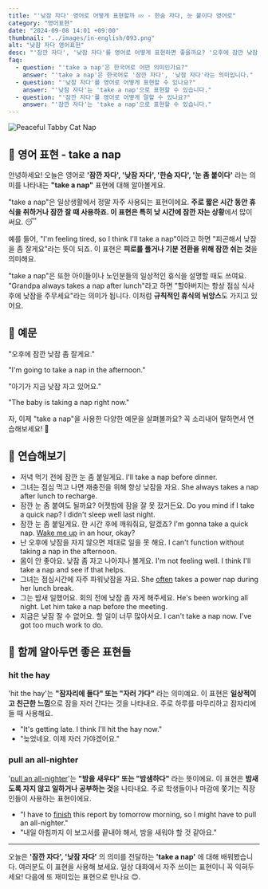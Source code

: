 ```yaml
---
title: "'낮잠 자다' 영어로 어떻게 표현할까 💤 - 한숨 자다, 눈 붙이다 영어로"
category: "영어표현"
date: "2024-09-08 14:01 +09:00"
thumbnail: "../images/in-english/093.png"
alt: "낮잠 자다 영어표현"
desc: "'잠깐 자다', '낮잠 자다'를 영어로 어떻게 표현하면 좋을까요? '오후에 잠깐 낮잠 좀 잘게요', '아기가 지금 낮잠 자고 있어요' 등을 영어로 표현하는 법을 배워봅시다. 'take a nap' 표현을 중심으로 다양한 예문을 통해서 연습하고 본인의 표현으로 만들어 보세요. 일상 생활에서 자주 사용되는 이 표현을 익혀 피로 해소와 기분 전환을 위한 상황에서 활용해 보세요."
faq:
  - question: "'take a nap'은 한국어로 어떤 의미인가요?"
    answer: "'take a nap'은 한국어로 '잠깐 자다', '낮잠 자다'라는 의미입니다."
  - question: "'낮잠 자다'를 영어로 어떻게 표현할 수 있나요?"
    answer: "'낮잠 자다'는 'take a nap'으로 표현할 수 있습니다."
  - question: "'잠깐 자다'를 영어로 어떻게 말할 수 있나요?"
    answer: "'잠깐 자다'는 'take a nap'으로 표현할 수 있습니다."
---
```


![Peaceful Tabby Cat Nap](../images/in-english/093-1.avif)

## 🌟 영어 표현 - take a nap

안녕하세요! 오늘은 영어로 **'잠깐 자다', '낮잠 자다', '한숨 자다', '눈 좀 붙이다'** 라는 의미를 나타내는 **"take a nap"** 표현에 대해 알아볼게요.

"take a nap"은 일상생활에서 정말 자주 사용되는 표현이에요. **주로 짧은 시간 동안 휴식을 취하거나 잠깐 잘 때 사용하죠. 이 표현은 특히 낮 시간에 잠깐 자는 상황**에서 많이 써요. 😴

예를 들어, "I'm feeling tired, so I think I'll take a nap"이라고 하면 "피곤해서 낮잠을 좀 잘게요"라는 뜻이 되죠. 이 표현은 **피로를 풀거나 기분 전환을 위해 잠깐 쉬는 것**을 의미해요.

"take a nap"은 또한 아이들이나 노인분들의 일상적인 휴식을 설명할 때도 쓰여요. "Grandpa always takes a nap after lunch"라고 하면 "할아버지는 항상 점심 식사 후에 낮잠을 주무세요"라는 의미가 됩니다. 이처럼 **규칙적인 휴식의 뉘앙스**도 가지고 있어요.

## 📖 예문

"오후에 잠깐 낮잠 좀 잘게요."

"I'm going to take a nap in the afternoon."

"아기가 지금 낮잠 자고 있어요."

"The baby is taking a nap right now."

자, 이제 "take a nap"을 사용한 다양한 예문을 살펴볼까요? 꼭 소리내어 말하면서 연습해보세요! 🚀

## 💬 연습해보기

<ul data-interactive-list>
  <li data-interactive-item>
    <span data-toggler>저녁 먹기 전에 잠깐 눈 좀 붙일게요.</span>
    <span data-answer>I'll take a nap before dinner.</span>
  </li>
  <li data-interactive-item>
    <span data-toggler>그녀는 점심 먹고 나면 재충전을 위해 항상 낮잠을 자요.</span>
    <span data-answer>She always takes a nap after lunch to recharge.</span>
  </li>
  <li data-interactive-item>
    <span data-toggler>잠깐 눈 좀 붙여도 될까요? 어젯밤에 잠을 잘 못 잤거든요.</span>
    <span data-answer>Do you mind if I take a quick nap? I didn't sleep well last night.</span>
  </li>
  <li data-interactive-item>
    <span data-toggler>잠깐 눈 좀 붙일게요. 한 시간 후에 깨워줘요, 알겠죠?</span>
    <span data-answer>I'm gonna take a quick nap. <a href="/blog/in-english/300.wake-up/">Wake me up</a> in an hour, okay?</span>
  </li>
  <li data-interactive-item>
    <span data-toggler>난 오후에 낮잠을 자지 않으면 제대로 일을 못 해요.</span>
    <span data-answer>I can't function without taking a nap in the afternoon.</span>
  </li>
  <li data-interactive-item>
    <span data-toggler>몸이 안 좋아요. 낮잠 좀 자고 나아지나 볼게요.</span>
    <span data-answer>I'm not feeling well. I think I'll take a nap and see if that helps.</span>
  </li>
  <li data-interactive-item>
    <span data-toggler>그녀는 점심시간에 자주 파워낮잠을 자요.</span>
    <span data-answer>She <a href="/blog/in-english/326.often/">often</a> takes a power nap during her lunch break.</span>
  </li>
  <li data-interactive-item>
    <span data-toggler>그는 밤새 일했어요. 회의 전에 낮잠 좀 자게 해주세요.</span>
    <span data-answer>He's been working all night. Let him take a nap before the meeting.</span>
  </li>
  <li data-interactive-item>
    <span data-toggler>지금은 낮잠 잘 수 없어요. 할 일이 너무 많아서요.</span>
    <span data-answer>I can't take a nap now. I've got too much work to do.</span>
  </li>
</ul>

## 🤝 함께 알아두면 좋은 표현들

### hit the hay

'hit the hay'는 **"잠자리에 들다" 또는 "자러 가다"** 라는 의미예요. 이 표현은 **일상적이고 친근한 느낌**으로 잠을 자러 간다는 것을 나타내요. 주로 하루를 마무리하고 잠자리에 들 때 사용해요.

- "It's getting late. I think I'll hit the hay now."
- "늦었네요. 이제 자러 가야겠어요."

### pull an all-nighter

'[pull an all-nighter](/blog/in-english/133.pull-all-nighter/)'는 **"밤을 새우다" 또는 "밤샘하다"** 라는 뜻이에요. 이 표현은 **밤새도록 자지 않고 일하거나 공부하는 것**을 나타내요. 주로 학생들이나 마감에 쫓기는 직장인들이 사용하는 표현이에요.

- "I have to [finish](/blog/in-english/295.finish/) this report by tomorrow morning, so I might have to pull an all-nighter."
- "내일 아침까지 이 보고서를 끝내야 해서, 밤을 새워야 할 것 같아요."

---

오늘은 **'잠깐 자다', '낮잠 자다'** 의 의미를 전달하는 **'take a nap'** 에 대해 배워봤습니다. 여러분도 이 표현을 사용해 보세요. 일상 대화에서 자주 쓰이는 표현이니 꼭 익혀두세요! 다음에 또 재미있는 표현으로 만나요 😊.
